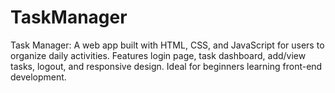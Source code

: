 # TaskManager
Task Manager: A web app built with HTML, CSS, and JavaScript for users to organize daily activities. Features login page, task dashboard, add/view tasks, logout, and responsive design. Ideal for beginners learning front-end development.

